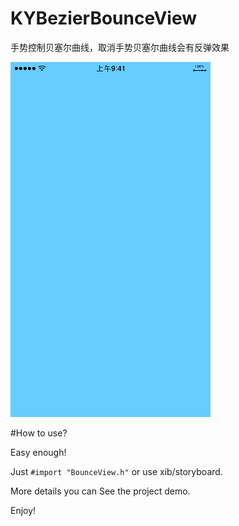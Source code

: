 # KYBezierBounceView
手势控制贝塞尔曲线，取消手势贝塞尔曲线会有反弹效果

![](demo.gif)

#How to use?

Easy enough! 

Just `#import "BounceView.h"` or use xib/storyboard. 

More details you can See the project demo. 

Enjoy!
